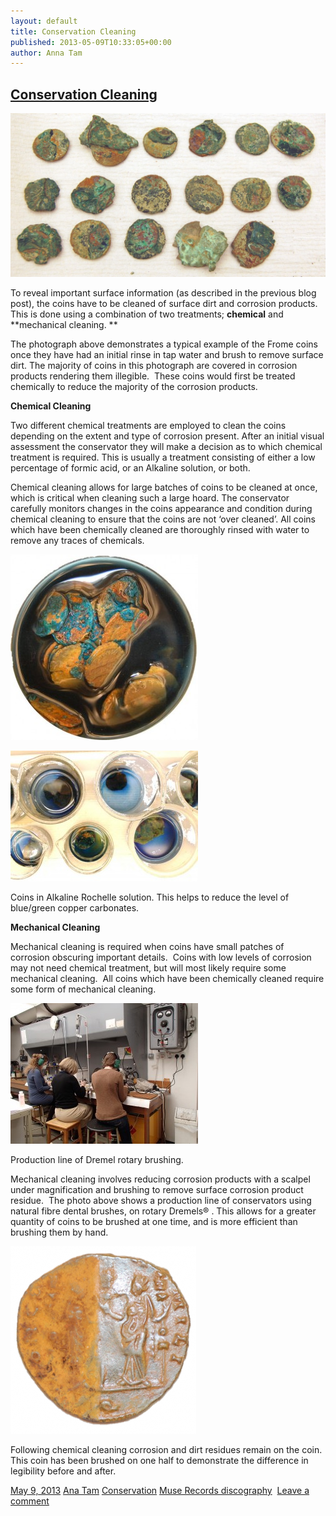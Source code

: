 ```yaml
---
layout: default
title: Conservation Cleaning
published: 2013-05-09T10:33:05+00:00
author: Anna Tam
---
```

[Conservation Cleaning](http://finds.org.uk/blogs/blog/2013/05/09/conservation-cleaning/ "Link to Conservation Cleaning")
-------------------------------------------------------------------------------------------------------------------------

![](/files/2012/11/14-1024x532.jpg)

To reveal important surface information (as described in the previous blog post), the coins have to be cleaned of surface dirt and corrosion products. This is done using a combination of two treatments; **chemical** and **mechanical cleaning. **

The photograph above demonstrates a typical example of the Frome coins once they have had an initial rinse in tap water and brush to remove surface dirt. The majority of coins in this photograph are covered in corrosion products rendering them illegible.  These coins would first be treated chemically to reduce the majority of the corrosion products.

**Chemical Cleaning**

Two different chemical treatments are employed to clean the coins depending on the extent and type of corrosion present. After an initial visual assessment the conservator they will make a decision as to which chemical treatment is required. This is usually a treatment consisting of either a low percentage of formic acid, or an Alkaline solution, or both.

Chemical cleaning allows for large batches of coins to be cleaned at once, which is critical when cleaning such a large hoard. The conservator carefully monitors changes in the coins appearance and condition during chemical cleaning to ensure that the coins are not ‘over cleaned’. All coins which have been chemically cleaned are thoroughly rinsed with water to remove any traces of chemicals.

[![chemical cleaning beaker](/files/2013/04/chemical-cleaning-beaker-300x297.jpg)](/files/2013/04/chemical-cleaning-beaker.jpg)

[![Coins in Alkaline Rochelle solution. This helps to reduce the level of blue/green copper carbonates.](/files/2013/04/chemical-cleaning1-300x209.jpg)](/files/2013/04/chemical-cleaning1.jpg)

Coins in Alkaline Rochelle solution. This helps to reduce the level of blue/green copper carbonates.

**Mechanical Cleaning**

Mechanical cleaning is required when coins have small patches of corrosion obscuring important details.  Coins with low levels of corrosion may not need chemical treatment, but will most likely require some mechanical cleaning.  All coins which have been chemically cleaned require some form of mechanical cleaning.

[![Production line of Dremel rotary brushing. ](/files/2013/04/P4030003-300x225.jpg)](/files/2013/04/P4030003.jpg)

Production line of Dremel rotary brushing.

Mechanical cleaning involves reducing corrosion products with a scalpel under magnification and brushing to remove surface corrosion product residue.  The photo above shows a production line of conservators using natural fibre dental brushes, on rotary Dremels® . This allows for a greater quantity of coins to be brushed at one time, and is more efficient than brushing them by hand.

[![Following chemical cleaning the coins corrosion and dirt residues remain on the coin. This coin has been half brushed to demonstrate the difference in legibility before and after. ](/files/2012/12/brushing-from-CSRmtg-ppt-297x300.png)](/files/2012/12/brushing-from-CSRmtg-ppt.png)

Following chemical cleaning corrosion and dirt residues remain on the coin. This coin has been brushed on one half to demonstrate the difference in legibility before and after.

[May 9, 2013](http://finds.org.uk/blogs/blog/2013/05/09/conservation-cleaning/ "10:33 am")  [Ana Tam](http://finds.org.uk/blogs/blog/author/atam/ "View all posts by Ana Tam") [Conservation](http://finds.org.uk/blogs/blog/category/conservation/) [Muse Records discography](http://finds.org.uk/blogs/blog/category/muse-records-discography/)   [Leave a comment](http://finds.org.uk/blogs/blog/2013/05/09/conservation-cleaning/#respond "Comment on Conservation Cleaning")